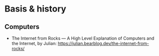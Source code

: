 # Basis & history
## Computers
* The Internet from Rocks — A High Level Explanation of Computers and the Internet, by Julian: https://julian.bearblog.dev/the-internet-from-rocks/


